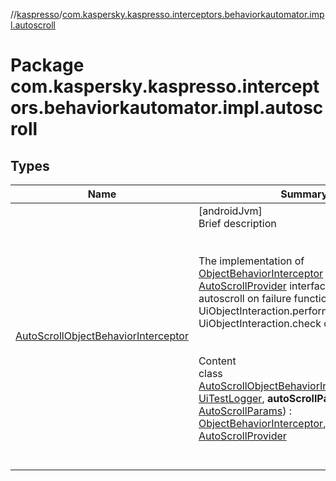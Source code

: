 //[kaspresso](../index.md)/[com.kaspersky.kaspresso.interceptors.behaviorkautomator.impl.autoscroll](index.md)



# Package com.kaspersky.kaspresso.interceptors.behaviorkautomator.impl.autoscroll  


## Types  
  
|  Name|  Summary| 
|---|---|
| [AutoScrollObjectBehaviorInterceptor](-auto-scroll-object-behavior-interceptor/index.md)| [androidJvm]  <br>Brief description  <br><br><br>The implementation of [ObjectBehaviorInterceptor](../com.kaspersky.kaspresso.interceptors.behaviorkautomator/-object-behavior-interceptor/index.md) and [AutoScrollProvider](../com.kaspersky.kaspresso.autoscroll/-auto-scroll-provider/index.md) interfaces. Provides autoscroll on failure functionality for UiObjectInteraction.perform and UiObjectInteraction.check calls.<br><br>  <br>Content  <br>class [AutoScrollObjectBehaviorInterceptor](-auto-scroll-object-behavior-interceptor/index.md)(**logger**: [UiTestLogger](../com.kaspersky.kaspresso.logger/-ui-test-logger/index.md), **autoScrollParams**: [AutoScrollParams](../com.kaspersky.kaspresso.params/-auto-scroll-params/index.md)) : [ObjectBehaviorInterceptor](../com.kaspersky.kaspresso.interceptors.behaviorkautomator/-object-behavior-interceptor/index.md), [AutoScrollProvider](../com.kaspersky.kaspresso.autoscroll/-auto-scroll-provider/index.md)<UiObjectInteraction>   <br><br><br>

